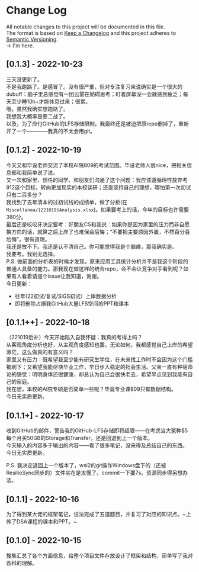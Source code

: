 # Change Log
All notable changes to this project will be documented in this file.  
The format is based on [Keep a Changelog](http://keepachangelog.com/) and this project adheres to [Semantic Versioning](http://semver.org/).  
-> I'm here.
## [0.1.3] - 2022-10-23
三天没更新了。  
不是我跑路了。是感冒了。没有很严重，但对专注复习来说确实是一个很大的dubuff：脑子里总感觉有一团云雾在妨碍思考；盯着屏幕没一会就感到疲乏；每天至少睡10h+才能休息过来；很累。  
哦，虽然我确实想跑路了。  
我想我大概率是要二战了。  
以及，为了应付GitHub的LFS存储限制，我最终还是被迫把原repo删掉了，重新开了一个————我真的不太会用git。  

## [0.1.2] - 2022-10-19
今天又和毕设老师交流了本校AI院809的考试范围。毕设老师人很nice，把相关信息都和我简单说了说。  
又一次和家里、信任的同学、和朋友们沟通了这个问题：我应该遵循理性放弃考912这个目标，转向更加现实的本校读研；还是坚持自己的理想，哪怕第一次初试只有二百多分？  
我找到了去年清本的过初试线的成绩单，做了分析(在`Miscellanea/[221019]Analysis.xlsx`)。如果要考上的话，今年的目标也许需要380分。  
最后还是咬咬牙决定要考：好朋友CS和我说：如果你是因为家里的压力而非自愿换方向的话，就算之后上岸了也难保会后悔；“不要把主要原因外置，不然百分百后悔”。很有道理。  
我还是放不下。我还是认不清自己。你可能觉得我是个脑瘫，那我确实是。  
我要考。我别无选择。  
P.S. 做前面的分析表的时候才发现，原来应用工具统计分析并不是我这个阶段的普通人具备的能力。那我现在做这样的统合repo，会不会让竞争对手看到呢？如果有人看着请提个issue让我知道，谢谢。  
今日更新：
- 往年(22初试/复试/SIGS初试）上岸数据分析
- 即将删除占据我GitHub大量LFS空间的PPT和课本  

## [0.1.1++] - 2022-10-18
（221019后补）今天开始陷入自我怀疑：我真的考得上吗？  
从客观角度分析也好，从主观角度感知也罢，无论如何，我都感觉自己上岸的希望渺茫，这么做真的有意义吗？    
家里又有压力：既希望我至少能有研究生学位，在未来找工作时不会因为这个门槛被刷下；又希望我能尽快毕业工作，早日步入稳定的社会生活。父亲一直有种宿命论的感觉：明明身体还很健康，却总认为自己会很快老去，希望早点见到我能有自己的家庭。  
我在想，本校的AI院专硕是否简单一些呢？毕竟专业课809只有数据结构。  
今日无实质更新。  
## [0.1.1+] - 2022-10-17
收到GitHub的邮件，警告我的GitHub-LFS存储即将超限——在考虑当大冤种$5每个月买50GB的Storage和Transfer，还是回退到上一个版本。  
今天输入的内容多于输出的内容——看了很多笔记，没来得及总结自己的东西。  
今日无实质更新。 

P.S. 我决定退回上一个版本了，wsl2的git操作Windows盘下的（还被ResilioSync同步的）文件实在是太慢了。commit一下要7s。资源同步得另想办法。  

## [0.1.1] - 2022-10-16
为了得到某大佬的框架笔记，设法完成了五道题目，并复习了对应的知识点。~上传了DSA课程的课本和PPT。~

## [0.1.0] - 2022-10-15
搜集汇总了各个方面信息，给整个项目文件存放设计了框架和结构，简单写了我对各科的理解。  
<!---
## [Unreleased] - yyyy-mm-dd
 
Here we write upgrading notes for brands. It's a team effort to make them as
straightforward as possible.
 
### Added
- [PROJECTNAME-XXXX](http://tickets.projectname.com/browse/PROJECTNAME-XXXX)
  MINOR Ticket title goes here.
- [PROJECTNAME-YYYY](http://tickets.projectname.com/browse/PROJECTNAME-YYYY)
  PATCH Ticket title goes here.
 
### Changed
 
### Fixed
 
## [1.2.4] - 2017-03-15
  
Here we would have the update steps for 1.2.4 for people to follow.
 
### Added
 
### Changed
  
- [PROJECTNAME-ZZZZ](http://tickets.projectname.com/browse/PROJECTNAME-ZZZZ)
  PATCH Drupal.org is now used for composer.
 
### Fixed
 
- [PROJECTNAME-TTTT](http://tickets.projectname.com/browse/PROJECTNAME-TTTT)
  PATCH Add logic to runsheet teaser delete to delete corresponding
  schedule cards.
 
## [1.2.3] - 2017-03-14
 
### Added
   
### Changed
 
### Fixed
 
- [PROJECTNAME-UUUU](http://tickets.projectname.com/browse/PROJECTNAME-UUUU)
  MINOR Fix module foo tests
- [PROJECTNAME-RRRR](http://tickets.projectname.com/browse/PROJECTNAME-RRRR)
  MAJOR Module foo's timeline uses the browser timezone for date resolution 
--->
